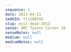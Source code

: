 ```yaml
---
sequence: 1
date: 2013-04-11
imdbId: tt1288558
slug: evil-dead-2013
venue: AMC Tysons Corner 16
venueNotes: null
medium: null
mediumNotes: null
---
```


